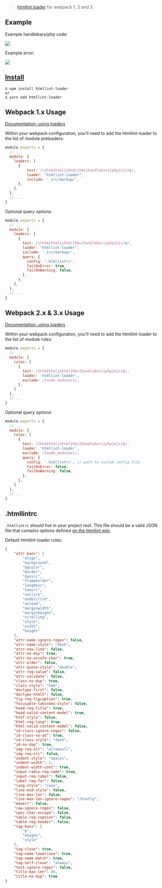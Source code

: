 > [htmllint loader](https://github.com/TheBlackBolt/htmllint-loader) for webpack 1, 2 and 3

## Example
Example handlebars/php code:

![](http://i.imgur.com/npHAmEy.png)

Example error:

![](http://i.imgur.com/y3Ys8Au.png)

## [Install](https://github.com/TheBlackBolt/htmllint-loader)

```console
$ npm install htmllint-loader
or
$ yarn add htmllint-loader
```

## Webpack 1.x Usage
[Documentation: using loaders](http://webpack.github.io/docs/using-loaders.html)

Within your webpack configuration, you'll need to add the htmllint-loader to the list of module preloaders:

```javascript
module.exports = {
  // ...
  module: {
    loaders: [
      {
          test: /\(htm|html|xhtml|hbs|handlebars|php|ejs)$/,
          loader: "htmllint-loader",
          include: '_src/markup/',
      },
    ],
  },
  // ...
}
```

Optional query options:

```javascript
module.exports = {
  // ...
  module: {
    loaders: [
      {
        test: /\(htm|html|xhtml|hbs|handlebars|php|ejs)$/,
        loader: "htmllint-loader",
        include: '_src/markup/',
        query: {
          config: '.htmllintrc',
          failOnError: true,
          failOnWarning: false,
        },
      },
    ],
  },
  // ...
}
```

## Webpack 2.x & 3.x Usage
[Documentation: using loaders](https://webpack.js.org/concepts/loaders/)

Within your webpack configuration, you'll need to add the htmllint-loader to the list of module rules:

```javascript
module.exports = {
  // ...
  module: {
    rules: [
      {
        test: /(htm|html|xhtml|hbs|handlebars|php|ejs)$/,
        loader: 'htmllint-loader',
        exclude: /(node_modules)/,
      },
    ]
  },
  // ...
}
```

Optional query options:

```javascript
module.exports = {
  // ...
  module: {
    rules: [
      {
        test: /(htm|html|xhtml|hbs|handlebars|php|ejs)$/,
        loader: 'htmllint-loader',
        exclude: /(node_modules)/,
        query: {
          config: '.htmllintrc', // path to custom config file
          failOnError: false,
          failOnWarning: false,
        },
      },
    ]
  },
  // ...
}
```

## .htmllintrc
`.htmllintrc` should live in your project root. This file should be a valid JSON file that contains options defined
[on the htmllint wiki](https://github.com/htmllint/htmllint/wiki/Options).

Default htmllint-loader rules:

```json
{
    "attr-bans": [
        "align",
        "background",
        "bgcolor",
        "border",
        "dynsrc",
        "frameborder",
        "longdesc",
        "lowsrc",
        "onclick",
        "ondblclick",
        "onload",
        "marginwidth",
        "marginheight",
        "scrolling",
        "style",
        "width",
        "height"
    ],
    "attr-name-ignore-regex": false,
    "attr-name-style": "dash",
    "attr-new-line": false,
    "attr-no-dup": true,
    "attr-no-unsafe-char": true,
    "attr-order": false,
    "attr-quote-style": "double",
    "attr-req-value": false,
    "attr-validate": false,
    "class-no-dup": true,
    "class-style": "bem",
    "doctype-first": false,
    "doctype-html5": false,
    "fig-req-figcaption": true,
    "focusable-tabindex-style": false,
    "head-req-title": true,
    "head-valid-content-model": true,
    "href-style": false,
    "html-req-lang": true,
    "html-valid-content-model": false,
    "id-class-ignore-regex": false,
    "id-class-no-ad": true,
    "id-class-style": "dash",
    "id-no-dup": true,
    "img-req-alt": "allownull",
    "img-req-src": false,
    "indent-style": "spaces",
    "indent-width": 2,
    "indent-width-cont": true,
    "input-radio-req-name": true,
    "input-req-label": false,
    "label-req-for": false,
    "lang-style": "case",
    "line-end-style": false,
    "line-max-len": false,
    "line-max-len-ignore-regex": "/href/g",
    "maxerr": false,
    "raw-ignore-regex": false,
    "spec-char-escape": false,
    "table-req-caption": false,
    "table-req-header": false,
    "tag-bans": [
        "b",
        "keygen",
        "style"
    ],
    "tag-close": true,
    "tag-name-lowercase": true,
    "tag-name-match": true,
    "tag-self-close": "always",
    "text-ignore-regex": false,
    "title-max-len": 80,
    "title-no-dup": true
}
```
